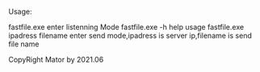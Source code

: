 
Usage:

fastfile.exe                                     enter listenning Mode
fastfile.exe -h                                  help usage
fastfile.exe ipadress filename                   enter send mode,ipadress is server ip,filename is send file name

CopyRight Mator by 2021.06